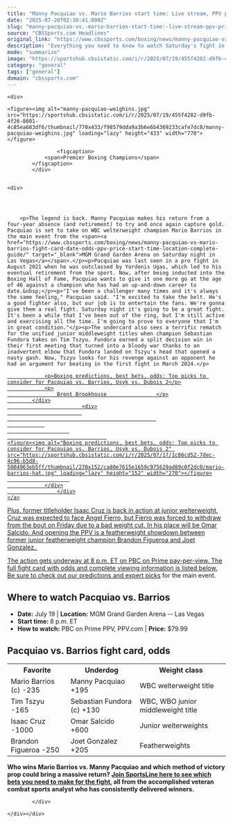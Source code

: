 ```yaml
---
title: "Manny Pacquiao vs. Mario Barrios start time: Live stream, PPV price, undercard, where to watch, TV channel"
date: "2025-07-20T02:30:41.000Z"
slug: "manny-pacquiao-vs.-mario-barrios-start-time:-live-stream-ppv-price-undercard-where-to-watch-tv-channel"
source: "CBSSports.com Headlines"
original_link: "https://www.cbssports.com/boxing/news/manny-pacquiao-vs-mario-barrios-start-time-live-stream-ppv-price-undercard-where-to-watch-tv-channel/"
description: "Everything you need to know to watch Saturday's fight in Las Vegas"
mode: "summarize"
image: "https://sportshub.cbsistatic.com/i/r/2025/07/19/455f4282-d9fb-4f26-8601-4c85ea683df6/thumbnail/1200x675/2d3c19f86fed2e89db22fcb9fd02dcbd/manny-pacquiao-weighins.jpg"
category: "general"
tags: ["general"]
domain: "cbssports.com"
---
```

<div id="readability-page-1" class="page"><div id="Article-body">
        
    
        
                
    <div>
                            
    <figure><img alt="manny-pacquiao-weighins.jpg" src="https://sportshub.cbsistatic.com/i/r/2025/07/19/455f4282-d9fb-4f26-8601-4c85ea683df6/thumbnail/770x433/f98579dda9a3b6e6b4369233cafe7dc8/manny-pacquiao-weighins.jpg" loading="lazy" height="433" width="770"></figure>
        
                    <figcaption>
                <span>Premier Boxing Champions</span>
            </figcaption>
            </div>

    
    <div>
        
        
                            
                
        <p>The legend is back. Manny Pacquiao makes his return from a four-year absence (and retirement) to try and once again capture gold. Pacquiao is set to take on WBC welterweight champion Mario Barrios in the main event from the <span><a href="https://www.cbssports.com/boxing/news/manny-pacquiao-vs-mario-barrios-fight-card-date-odds-ppv-price-start-time-location-complete-guide/" target="_blank">MGM Grand Garden Arena on Saturday night in Las Vegas</a></span>.</p><p>Pacquiao was last seen in a pro fight in August 2021 when he was outclassed by Yordenis Ugas, which led to his eventual retirement from the sport. Now, after being inducted into the Boxing Hall of Fame, Pacquiao wants to give it one more go at the age of 46 against a champion who has had an up-and-down career to date.&nbsp;</p><p>"I've been a challenger many times and it's always the same feeling," Pacquiao said. "I'm excited to take the belt. He's a good fighter also, but our job is to entertain the fans. We're gonna give them a real fight. Saturday night it's going to be a great fight. It's been a while that I've been out of the ring, but I'm still active and exercising all the time. I'm going to prove to everyone that I'm in great condition."</p><p>The undercard also sees a terrific rematch for the unified junior middleweight titles when champion Sebastian Fundora takes on Tim Tszyu. Fundora earned a split decision win in their first meeting that turned into a bloody war thanks to an inadvertent elbow that Fundora landed on Tszyu's head that opened a nasty gash. Now, Tszyu looks for his revenge against an opponent he had an argument for beating in the first fight in March 2024.</p>
        

<a href="https://www.cbssports.com/boxing/news/boxing-predictions-best-bets-odds-top-picks-to-consider-for-pacquiao-vs-barrios-usyk-vs-dubois-2/" target="_blank">
        <div>
            <div>
                
                <p>Boxing predictions, best bets, odds: Top picks to consider for Pacquiao vs. Barrios, Usyk vs. Dubois 2</p>
                <p>
                    Brent Brookhouse                </p>
            </div>
                            <div>
                            
                                                    
                
                        
                                    
    <figure><img alt="Boxing predictions, best bets, odds: Top picks to consider for Pacquiao vs. Barrios, Usyk vs. Dubois 2" src="https://sportshub.cbsistatic.com/i/r/2025/07/17/1c86cd52-7dec-4c96-b5d8-5004963eb5ff/thumbnail/270x152/ca80e7615e1659c975629ad89c0f2dc0/mario-barrios-hat.jpg" loading="lazy" height="152" width="270"></figure>
                        
                </div>
                    </div>
    </a>
<p>Plus, former titleholder Isaac Cruz is back in action at junior welterweight. Cruz was expected to face Angel Fierro, but Fierro was forced to withdraw from the bout on Friday due to a bad weight cut. In his place will be Omar Salcido. And opening the PPV is a featherweight showdown between former junior featherweight champion Brandon Figueroa and Joet Gonzalez.&nbsp;</p><p>The action gets underway at 8 p.m. ET on PBC on Prime pay-per-view. The full fight card with odds and complete viewing information is listed below. Be sure to check out our <span><a href="https://www.cbssports.com/boxing/news/manny-pacquiao-vs-mario-barrios-fight-predictions-odds-preview-undercard-expert-picks-start-time/" target="_blank">predictions and expert picks</a></span> for the main event.</p>
        

<h2>Where to watch Pacquiao vs. Barrios</h2><ul><li><strong>Date:</strong>&nbsp;July 19&nbsp;|&nbsp;<strong>Location:</strong>&nbsp;MGM Grand Garden Arena -- Las Vegas</li><li><strong>Start time:&nbsp;</strong>8 p.m. ET</li><li><strong>How to watch:</strong>&nbsp;PBC on Prime PPV, PPV.com&nbsp;|&nbsp;<strong>Price:</strong>&nbsp;$79.99</li></ul><h2>Pacquiao vs. Barrios fight card, odds</h2><table data-title="5x3 Table"><tbody><tr><th>Favorite</th><th>Underdog</th><th>Weight class</th></tr><tr><td>Mario Barrios (c) -235</td><td>Manny Pacquiao +195</td><td>WBC welterweight title</td></tr><tr><td>Tim Tszyu -165</td><td>Sebastian Fundora (c) +130</td><td>WBC, WBO junior middleweight title</td></tr><tr><td>Isaac Cruz -1000</td><td>Omar Salcido +600</td><td>Junior welterweights</td></tr><tr><td>Brandon Figueroa -250</td><td>Joet Gonzalez +205</td><td>Featherweights</td></tr></tbody></table><p><strong>Who wins Mario Barrios vs. Manny Pacquiao</strong>&nbsp;<strong>and which method of victory prop could bring a massive return?&nbsp;<a href="https://www.sportsline.com/insiders/manny-pacquiao-vs-mario-barrios-accomplished-boxing-analyst-reveals-selections-for-july-19-welterweight-title-fight/#ttag=071825_agg_cbssports_picks_boxing_other_JoshNagel_MarioBarriosMannyPacquiao" target="_blank">Join SportsLine here to see which bets you need to make for the fight</a>, all from the accomplished veteran combat sports analyst who has consistently delivered winners.</strong></p>


        
            </div>

    </div></div>